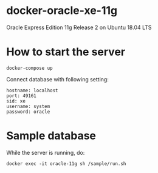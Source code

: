 docker-oracle-xe-11g
============================

Oracle Express Edition 11g Release 2 on Ubuntu 18.04 LTS

# How to start the server
```
docker-compose up
```
Connect database with following setting:
```
hostname: localhost
port: 49161
sid: xe
username: system
password: oracle
```

# Sample database
While the server is running, do:
```
docker exec -it oracle-11g sh /sample/run.sh
```
